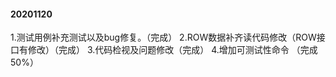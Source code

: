 #### 20201120
1.测试用例补充测试以及bug修复。（完成）
2.ROW数据补齐读代码修改（ROW接口有修改）（完成）
3.代码检视及问题修改（完成）
4.增加可测试性命令 （完成50%）
